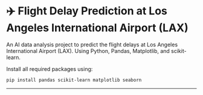 # ✈️ Flight Delay Prediction at Los Angeles International Airport (LAX)

An AI data analysis project to predict the flight delays at Los Angeles International Airport (LAX).
Using Python, Pandas, Matplotlib, and scikit-learn.

Install all required packages using:

```bash
pip install pandas scikit-learn matplotlib seaborn
```


---

